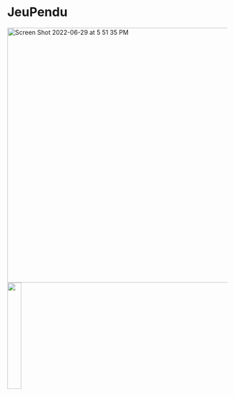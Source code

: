 # JeuPendu
<img width="585" alt="Screen Shot 2022-06-29 at 5 51 35 PM" src="https://user-images.githubusercontent.com/35946656/176551972-307934da-02ee-404b-b244-e81dce468ae0.png">
<img width="25%" src="https://user-images.githubusercontent.com/35946656/176551976-f6458f48-683a-46b8-b990-2d19c1c8533c.png">
